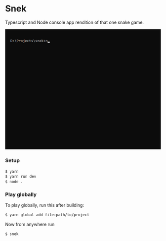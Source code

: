 # Snek

Typescript and Node console app rendition of that one snake game.

![Demo](https://raw.githubusercontent.com/denvaar/snek/d3ae8cd0bcde6bfef37e21beff7ac9cb73e51492/snek.gif)

### Setup

```bash
$ yarn
$ yarn run dev
$ node .
```

### Play globally

To play globally, run this after building:

```bash
$ yarn global add file:path/to/project
```

Now from anywhere run

```bash
$ snek
```
